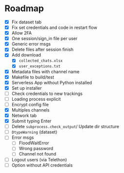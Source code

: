 # Roadmap

- [x] Fix dataset tab
- [x] Fix set credentials and code in restart flow
- [x] Allow 2FA
- [x] One session/sign_in file per user
- [x] Generic error msgs
- [x] Delete files after session finish
- [x] Add download
    - [x] `collected_chats.xlsx`
    - [x] `user_exceptions.txt`
- [x] Metadata files with channel name
- [x] Makefile to build/test
- [x] Serverless App without Python installed
- [x] Set up installer
- [ ] Check credentials to new trackings
- [ ] Loading process explicit
- [ ] Encrypt config file
- [x] Multiples channels
- [x] Network tab
- [x] Submit typing Enter
- [ ] Delete `subprocess.check_output`/ Update dir structure
- [ ] `DtypeWarning` (dataset)
- [ ] Error msgs
    - [ ] FloodWaitError
    - [ ] Wrong password
    - [ ] Channel not found
- [ ] Logout users (via Telethon)
- [ ] Option without API credentials
